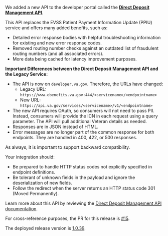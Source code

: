 We added a new API to the developer portal called the **[Direct Deposit Management API](https://community.max.gov/pages/viewpage.action?pageId=2286748585)**.

This API replaces the EVSS Patient Payment Information Update (PPIU) service and offers many added benefits, such as:

  - Detailed error response bodies with helpful troubleshooting information for existing and new error response codes.
  - Removed routing number checks against an outdated list of fraudulent routing numbers (and all associated errors).
  - More data being cached for latency improvement purposes.

**Important Differences between the Direct Deposit Management API and the Legacy Service:**
- The API is now on `developer.va.gov`. Therefore, the URLs have changed:
  * Legacy URL: `https://www.ebenefits.va.gov:444/<servicename>/<endpointname>`
  * New URL:    `https://api.va.gov/services/<servicename>/v1/<endpointname>`
- The new API requires OAuth, so consumers will not need to pass PII. Instead, consumers will provide the ICN in each request using a query parameter. The API will pull additional Veteran details as needed.
- Responses are in JSON instead of HTML. 
- Error messages are no longer part of the common response for both endpoints. They are handled in 400, 422, or 500 responses.

As always, it is important to support backward compatibility.

Your integration should:
- Be prepared to handle HTTP status codes not explicitly specified in endpoint definitions.
- Be tolerant of unknown fields in the payload and ignore the deserialization of new fields.
- Follow the redirect when the server returns an HTTP status code 301 (Moved Permanently).

Learn more about this API by reviewing the [Direct Deposit Management API documentation](https://developer.va.gov/explore/benefits/docs/direct-deposit-management?version=current).

For cross-reference purposes, the PR for this release is [#15](https://github.com/department-of-veterans-affairs/lighthouse-direct-deposit-management-deployment/pull/15).

The deployed release version is [1.0.39](https://github.com/department-of-veterans-affairs/lighthouse-direct-deposit-management-deployment/releases/tag/1.0.39).
